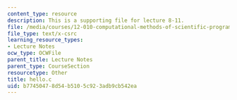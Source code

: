 ```yaml
---
content_type: resource
description: This is a supporting file for lecture 8-11.
file: /media/courses/12-010-computational-methods-of-scientific-programming-fall-2011/b77450478d54b5105c923adb9cb542ea_hello.c
file_type: text/x-csrc
learning_resource_types:
- Lecture Notes
ocw_type: OCWFile
parent_title: Lecture Notes
parent_type: CourseSection
resourcetype: Other
title: hello.c
uid: b7745047-8d54-b510-5c92-3adb9cb542ea
---
```

